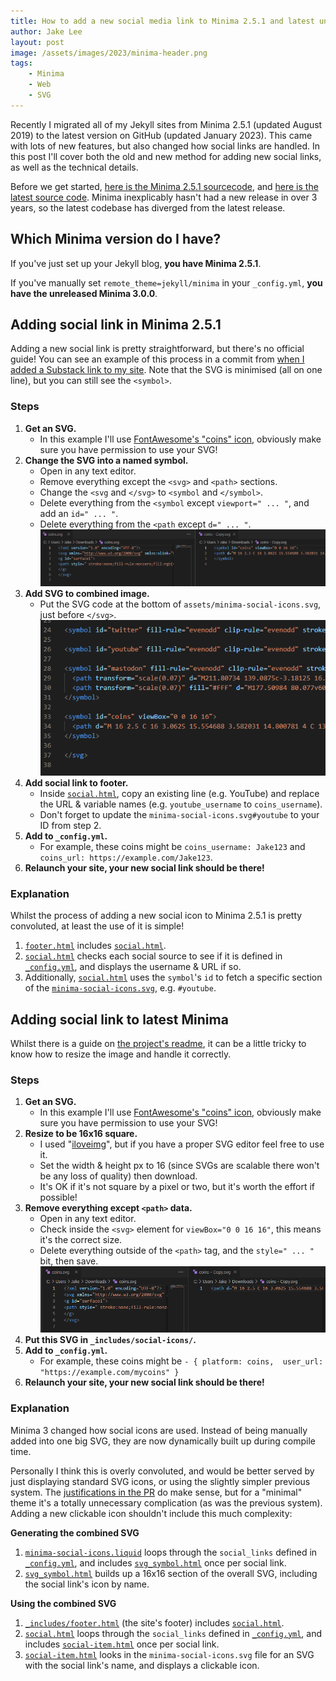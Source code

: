 ```yaml
---
title: How to add a new social media link to Minima 2.5.1 and latest unreleased version (3.0.0)
author: Jake Lee
layout: post
image: /assets/images/2023/minima-header.png
tags:
    - Minima
    - Web
    - SVG
---
```


Recently I migrated all of my Jekyll sites from Minima 2.5.1 (updated August 2019) to the latest version on GitHub (updated January 2023). This came with lots of new features, but also changed how social links are handled. In this post I'll cover both the old and new method for adding new social links, as well as the technical details.

Before we get started, [here is the Minima 2.5.1 sourcecode](https://github.com/jekyll/minima/tree/v2.5.1), and [here is the latest source code](https://github.com/jekyll/minima). Minima inexplicably hasn't had a new release in over 3 years, so the latest codebase has diverged from the latest release. 

## Which Minima version do I have?

If you've just set up your Jekyll blog, **you have Minima 2.5.1**. 

If you've manually set `remote_theme=jekyll/minima` in your `_config.yml`, **you have the unreleased Minima 3.0.0**.

## Adding social link in Minima 2.5.1

Adding a new social link is pretty straightforward, but there's no official guide! You can see an example of this process in a commit from [when I added a Substack link to my site](https://github.com/JakeSteam/blog-programming/commit/14e81949ab5c9cd9ffab9f6e5f3f5fdf64ec9caf#diff-6f8682cd360f5dfab6e928d3ec0bd71221b5f3dbba0d596dad0df2069d6418ad). Note that the SVG is minimised (all on one line), but you can still see the `<symbol>`.

### Steps

1. **Get an SVG.** 
    * In this example I'll use [FontAwesome's "coins" icon](https://fontawesome.com/icons/coins?s=solid&f=classic), obviously make sure you have permission to use your SVG!
2. **Change the SVG into a named symbol.**
    * Open in any text editor.
    * Remove everything except the `<svg>` and `<path>` sections.
    * Change the `<svg` and `</svg>` to `<symbol` and `</symbol>`.
    * Delete everything from the `<symbol` except `viewport=" ... "`, and add an `id=" ... "`.
    * Delete everything from the `<path` except `d=" ... "`.
    [![](/assets/images/2023/minima-2-icons.png)](/assets/images/2023/minima-2-icons.png)
3. **Add SVG to combined image.**
    * Put the SVG code at the bottom of `assets/minima-social-icons.svg`, just before `</svg>`.
    [![](/assets/images/2023/minima-2-combined.png)](/assets/images/2023/minima-2-combined.png)
4. **Add social link to footer.**
    * Inside [`social.html`](https://github.com/jekyll/minima/blob/v2.5.1/_includes/social.html), copy an existing line (e.g. YouTube) and replace the URL & variable names (e.g. `youtube_username` to `coins_username`).
    * Don't forget to update the `minima-social-icons.svg#youtube` to your ID from step 2.
5.  **Add to `_config.yml`.**
    * For example, these coins might be `coins_username: Jake123` and `coins_url: https://example.com/Jake123`.
6. **Relaunch your site, your new social link should be there!**

### Explanation

Whilst the process of adding a new social icon to Minima 2.5.1 is pretty convoluted, at least the use of it is simple!

1. [`footer.html`](https://github.com/jekyll/minima/blob/v2.5.1/_includes/footer.html) includes [`social.html`](https://github.com/jekyll/minima/blob/v2.5.1/_includes/social.html).
2. [`social.html`](https://github.com/jekyll/minima/blob/v2.5.1/_includes/social.html) checks each social source to see if it is defined in [`_config.yml`](https://github.com/jekyll/minima/blob/v2.5.1/_config.yml), and displays the username & URL if so. 
3. Additionally, [`social.html`](https://github.com/jekyll/minima/blob/v2.5.1/_includes/social.html) uses the `symbol`'s `id` to fetch a specific section of the [`minima-social-icons.svg`](https://github.com/jekyll/minima/blob/v2.5.1/assets/minima-social-icons.svg), e.g. `#youtube`.

## Adding social link to latest Minima

Whilst there is a guide on [the project's readme](https://github.com/jekyll/minima#social-networks), it can be a little tricky to know how to resize the image and handle it correctly.

### Steps

1. **Get an SVG.** 
    * In this example I'll use [FontAwesome's "coins" icon](https://fontawesome.com/icons/coins?s=solid&f=classic), obviously make sure you have permission to use your SVG!
2. **Resize to be 16x16 square.** 
    * I used "[iloveimg](https://www.iloveimg.com/resize-image/resize-svg#resize-options,pixels)", but if you have a proper SVG editor feel free to use it. 
    * Set the width & height px to 16 (since SVGs are scalable there won't be any loss of quality) then download. 
    * It's OK if it's not square by a pixel or two, but it's worth the effort if possible!
3. **Remove everything except `<path>` data.**
    * Open in any text editor.
    * Check inside the `<svg>` element for `viewBox="0 0 16 16"`, this means it's the correct size.
    * Delete everything outside of the `<path>` tag, and the `style=" ... "` bit, then save.
    ![](/assets/images/2023/minima-3-icons.png)
4. **Put this SVG in `_includes/social-icons/`.**
5. **Add to `_config.yml`.**
    * For example, these coins might be `- { platform: coins,  user_url: "https://example.com/mycoins" }`
6. **Relaunch your site, your new social link should be there!**

### Explanation

Minima 3 changed how social icons are used. Instead of being manually added into one big SVG, they are now dynamically built up during compile time.

Personally I think this is overly convoluted, and would be better served by just displaying standard SVG icons, or using the slightly simpler previous system. The [justifications in the PR](https://github.com/jekyll/minima/pull/686) do make sense, but for a "minimal" theme it's a totally unnecessary complication (as was the previous system). Adding a new clickable icon shouldn't include this much complexity:

**Generating the combined SVG**
1. [`minima-social-icons.liquid`](https://github.com/jekyll/minima/blob/master/assets/minima-social-icons.liquid) loops through the `social_links` defined in [`_config.yml`](https://github.com/jekyll/minima/blob/master/_config.yml), and includes [`svg_symbol.html`](https://github.com/jekyll/minima/blob/master/_includes/svg_symbol.html) once per social link.
2. [`svg_symbol.html`](https://github.com/jekyll/minima/blob/master/_includes/svg_symbol.html) builds up a 16x16 section of the overall SVG, including the social link's icon by name.

**Using the combined SVG**
1. [`_includes/footer.html`](https://github.com/jekyll/minima/blob/master/_includes/footer.html) (the site's footer) includes [`social.html`](](https://github.com/jekyll/minima/blob/master/_includes/social.html)).
2. [`social.html`](https://github.com/jekyll/minima/blob/master/_includes/social.html) loops through the `social_links` defined in [`_config.yml`](https://github.com/jekyll/minima/blob/master/_config.yml), and includes [`social-item.html`](https://github.com/jekyll/minima/blob/master/_includes/social-item.html) once per social link.
3. [`social-item.html`](https://github.com/jekyll/minima/blob/master/_includes/social-item.html) looks in the `minima-social-icons.svg` file for an SVG with the social link's name, and displays a clickable icon.
